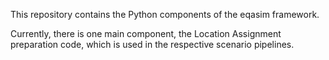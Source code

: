 This repository contains the Python components of the eqasim framework.

Currently, there is one main component, the Location Assignment preparation
code, which is used in the respective scenario pipelines.
